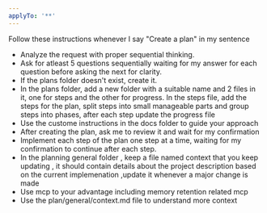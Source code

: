 ```yaml
---
applyTo: '**'
---
```

Follow these instructions whenever I say "Create a plan" in my sentence
- Analyze the request with proper sequential thinking.
- Ask for atleast 5 questions sequentially waiting for my answer for each question before asking the next for clarity.
- If the plans folder doesn't exist, create it.
- In the plans folder, add a new folder with a suitable name and 2 files in it, one for steps and the other for progress. In the steps file, add the steps for the plan, split steps into small manageable parts and group steps into phases, after each step update the progress file
- Use the custome instructions in the docs folder to guide your approach
- After creating the plan, ask me to review it and wait for my confirmation
- Implement each step of the plan one step at a time, waiting for my confirmation to continue after each step.
- In the planning general folder , keep a file named context that you keep updating , it should contain details about the project description based on the current implemenation ,update it whenever a major change is made
- Use mcp to your advantage including memory retention related mcp
- Use the plan/general/context.md file to understand more context

